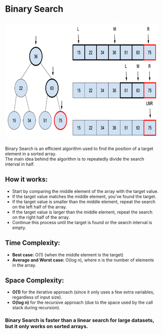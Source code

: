 # Binary Search

<h2 align="center"> <img src="https://github.com/OsemaFadhel/Algorithms/blob/main/searching/Binary%20Search/binary_search.png" width="800" height="380" /> </h2>

Binary Search is an efficient algorithm used to find the position of a target element in a sorted array. </br>
The main idea behind the algorithm is to repeatedly divide the search interval in half.

## How it works:

- Start by comparing the middle element of the array with the target value.
- If the target value matches the middle element, you've found the target.
- If the target value is smaller than the middle element, repeat the search on the left half of the array.
- If the target value is larger than the middle element, repeat the search on the right half of the array.
- Continue this process until the target is found or the search interval is empty.

## Time Complexity:

- **Best case:** O(1) (when the middle element is the target)
- **Average and Worst case:** O(log n), where n is the number of elements in the array.

## Space Complexity:

- **O(1)** for the iterative approach (since it only uses a few extra variables, regardless of input size).
- **O(log n)** for the recursive approach (due to the space used by the call stack during recursion).

### Binary Search is faster than a linear search for large datasets, but it only works on sorted arrays.
